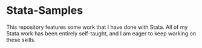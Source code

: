 # Stata-Samples
This repository features some work that I have done with Stata. All of my Stata work has been entirely self-taught, and I am eager to keep working on these skills. 
